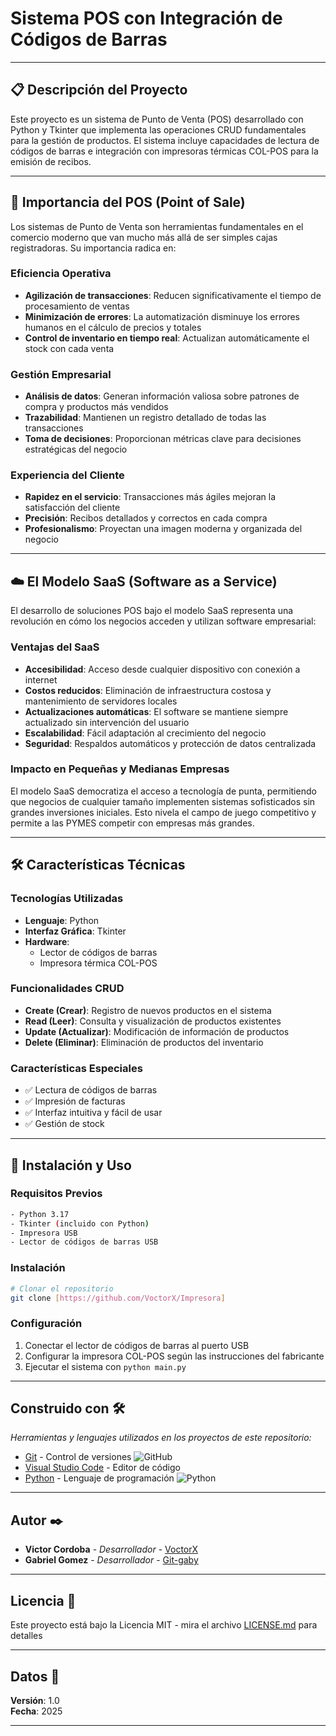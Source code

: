 # Sistema POS con Integración de Códigos de Barras

---

## 📋 Descripción del Proyecto

Este proyecto es un sistema de Punto de Venta (POS) desarrollado con Python y Tkinter que implementa las operaciones CRUD fundamentales para la gestión de productos. El sistema incluye capacidades de lectura de códigos de barras e integración con impresoras térmicas COL-POS para la emisión de recibos.

---

## 🎯 Importancia del POS (Point of Sale)

Los sistemas de Punto de Venta son herramientas fundamentales en el comercio moderno que van mucho más allá de ser simples cajas registradoras. Su importancia radica en:

### Eficiencia Operativa
- **Agilización de transacciones**: Reducen significativamente el tiempo de procesamiento de ventas
- **Minimización de errores**: La automatización disminuye los errores humanos en el cálculo de precios y totales
- **Control de inventario en tiempo real**: Actualizan automáticamente el stock con cada venta

### Gestión Empresarial
- **Análisis de datos**: Generan información valiosa sobre patrones de compra y productos más vendidos
- **Trazabilidad**: Mantienen un registro detallado de todas las transacciones
- **Toma de decisiones**: Proporcionan métricas clave para decisiones estratégicas del negocio

### Experiencia del Cliente
- **Rapidez en el servicio**: Transacciones más ágiles mejoran la satisfacción del cliente
- **Precisión**: Recibos detallados y correctos en cada compra
- **Profesionalismo**: Proyectan una imagen moderna y organizada del negocio

---

## ☁️ El Modelo SaaS (Software as a Service)

El desarrollo de soluciones POS bajo el modelo SaaS representa una revolución en cómo los negocios acceden y utilizan software empresarial:

### Ventajas del SaaS
- **Accesibilidad**: Acceso desde cualquier dispositivo con conexión a internet
- **Costos reducidos**: Eliminación de infraestructura costosa y mantenimiento de servidores locales
- **Actualizaciones automáticas**: El software se mantiene siempre actualizado sin intervención del usuario
- **Escalabilidad**: Fácil adaptación al crecimiento del negocio
- **Seguridad**: Respaldos automáticos y protección de datos centralizada

### Impacto en Pequeñas y Medianas Empresas
El modelo SaaS democratiza el acceso a tecnología de punta, permitiendo que negocios de cualquier tamaño implementen sistemas sofisticados sin grandes inversiones iniciales. Esto nivela el campo de juego competitivo y permite a las PYMES competir con empresas más grandes.

---

## 🛠️ Características Técnicas

### Tecnologías Utilizadas
- **Lenguaje**: Python
- **Interfaz Gráfica**: Tkinter
- **Hardware**: 
  - Lector de códigos de barras
  - Impresora térmica COL-POS

### Funcionalidades CRUD
- **Create (Crear)**: Registro de nuevos productos en el sistema
- **Read (Leer)**: Consulta y visualización de productos existentes
- **Update (Actualizar)**: Modificación de información de productos
- **Delete (Eliminar)**: Eliminación de productos del inventario

### Características Especiales
- ✅ Lectura de códigos de barras
- ✅ Impresión de facturas
- ✅ Interfaz intuitiva y fácil de usar
- ✅ Gestión de stock

---

## 🚀 Instalación y Uso

### Requisitos Previos
```bash
- Python 3.17
- Tkinter (incluido con Python)
- Impresora USB
- Lector de códigos de barras USB
```

### Instalación
```bash
# Clonar el repositorio
git clone [https://github.com/VoctorX/Impresora]

```

### Configuración
1. Conectar el lector de códigos de barras al puerto USB
2. Configurar la impresora COL-POS según las instrucciones del fabricante
3. Ejecutar el sistema con `python main.py`

---

## Construido con 🛠️

_Herramientas y lenguajes utilizados en los proyectos de este repositorio:_

* [Git](https://git-scm.com/) - Control de versiones ![GitHub](https://img.shields.io/badge/GitHub-actions-2088FF?style=for-the-badge&logo=githubactions&logoColor=white)
* [Visual Studio Code](https://code.visualstudio.com/) - Editor de código
* [Python](https://www.python.org/) - Lenguaje de programación ![Python](https://img.shields.io/badge/Python-3.13-3776AB?style=for-the-badge&logo=python&logoColor=white)

---

## Autor ✒️

* **Victor Cordoba** - *Desarrollador* - [VoctorX](https://github.com/VoctorX)
* **Gabriel Gomez** - *Desarrollador* - [Git-gaby](https://github.com/Git-gaby)

---

## Licencia 📄

Este proyecto está bajo la Licencia MIT - mira el archivo [LICENSE.md](LICENSE.md) para detalles

---

## Datos 📄

**Versión**: 1.0  
**Fecha**: 2025

---

